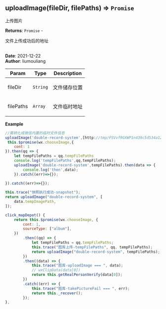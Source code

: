 ## uploadImage(fileDir, filePaths) ⇒ <code>Promise</code>
<p>上传图片</p>

**Returns**: <code>Promise</code> - <p>文件上传成功后的地址</p>  
**Date**: 2021-12-22  
**Author**: liumouliang  

| Param | Type | Description |
| --- | --- | --- |
| fileDir | <code>String</code> | <p>文件储存位置</p> |
| filePaths | <code>Array</code> | <p>文件临时地址</p> |

**Example**  
```javascript
//需转化成微信内置的临时文件信息
uploadImage('double-record-system',[http://tmp/FSVvf9GXWP1n439c5d534a1274ccfde7d2ebf8b3b9fc.png])
 this.$promise(wx.chooseImage,{
    cont: 1
}).then(qq => {
    let tempFilePaths = qq.tempFilePaths
    console.log('tempFilePaths',qq,tempFilePaths);
    uploadImage('double-record-system',tempFilePaths).then(data => {
        console.log('then',data);
    }).catch((err)=>{});
    
}).catch((err)=>{}); 

this.trace("快照执行成功-snapshot");
return uploadImage("double-record-system", [
    data.tempImagePath,
]);

click_mapDepot() {
    return this.$promise(wx.chooseImage, {
        cont: 1,
        sourceType: ["album"],
    })
        .then((qq) => {
            let tempFilePaths = qq.tempFilePaths;
            this.trace("图库上传-tempFilePaths", qq, tempFilePaths);
            return uploadImage("double-record-system", tempFilePaths);
        })
        .then((data) => {
            this.trace("图库-uploadImage === ", data);
            // wxClipData(data[0])
            return this.getRealPersonVerify(data[0]);
        })
        .catch((err) => {
            this.trace("图库-takePictureFail === ", err);
            return this._recover();
        });
},
```

